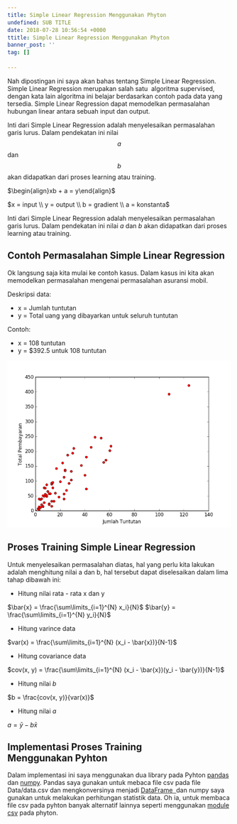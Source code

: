 ```yaml
---
title: Simple Linear Regression Menggunakan Phyton
undefined: SUB TITLE
date: 2018-07-28 10:56:54 +0000
ttitle: Simple Linear Regression Menggunakan Phyton
banner_post: ''
tag: []

---
```

Nah dipostingan ini saya akan bahas tentang Simple Linear Regression. Simple Linear Regression merupakan salah satu  algoritma supervised, dengan kata lain algoritma ini belajar berdasarkan contoh pada data yang tersedia. Simple Linear Regression dapat memodelkan permasalahan hubungan linear antara sebuah input dan output.

Inti dari Simple Linear Regression adalah menyelesaikan permasalahan garis lurus. Dalam pendekatan ini nilai $$a$$ dan $$b$$ akan didapatkan dari proses learning atau training.

$\begin{align}xb + a = y\end{align}$

$x = input \\ y = output \\ b = gradient \\ a = konstanta$

Inti dari Simple Linear Regression adalah menyelesaikan permasalahan garis lurus. Dalam pendekatan ini nilai $a$ dan $b$ akan didapatkan dari proses learning atau training.

## Contoh Permasalahan Simple Linear Regression

Ok langsung saja kita mulai ke contoh kasus. Dalam kasus ini kita akan memodelkan permasalahan mengenai permasalahan asuransi mobil.

Deskripsi data:

* x = Jumlah tuntutan
* y = Total uang yang dibayarkan untuk seluruh tuntutan

Contoh:

* x = 108 tuntutan
* y = $392.5 untuk 108 tuntutan

![Penyebaran data](/assets/DataRelation.png "Penyebaran data")

## Proses Training Simple Linear Regression

Untuk menyelesaikan permasalahan diatas, hal yang perlu kita lakukan adalah menghitung nilai a dan b, hal tersebut dapat diselesaikan dalam lima tahap dibawah ini:

* Hitung nilai rata - rata x dan y
 
 $\bar{x} = \frac{\sum\limits_{i=1}^{N} x_i}{N}$
 $\bar{y} = \frac{\sum\limits_{i=1}^{N} y_i}{N}$
 
 * Hitung varince data
 
 $var(x) = \frac{\sum\limits_{i=1}^{N} (x_i - \bar{x})}{N-1}$
 
 * Hitung covariance data
 
 $cov(x, y) = \frac{\sum\limits_{i=1}^{N} (x_i - \bar{x})(y_i - \bar{y})}{N-1}$
 
 * Hitung nilai $b$
 
 $b = \frac{cov(x, y)}{var(x)}$
 
 * Hitung nilai $a$
 
 $a = \bar{y} - b \bar{x}$

  ## Implementasi Proses Training Menggunakan Pyhton

  Dalam implementasi ini saya menggunakan dua library pada Pyhton [pandas ](http://pandas.pydata.org/pandas-docs/stable/index.html)dan [numpy](http://www.numpy.org/). Pandas saya gunakan untuk mebaca file csv pada file Data/data.csv dan mengkonversinya menjadi [DataFrame  ](http://pandas.pydata.org/pandas-docs/stable/generated/pandas.DataFrame.html)dan numpy saya gunakan untuk melakukan perhitungan statistik data. Oh ia, untuk membaca file csv pada pyhton banyak alternatif lainnya seperti menggunakan [module csv](https://docs.python.org/2/library/csv.html) pada phyton.